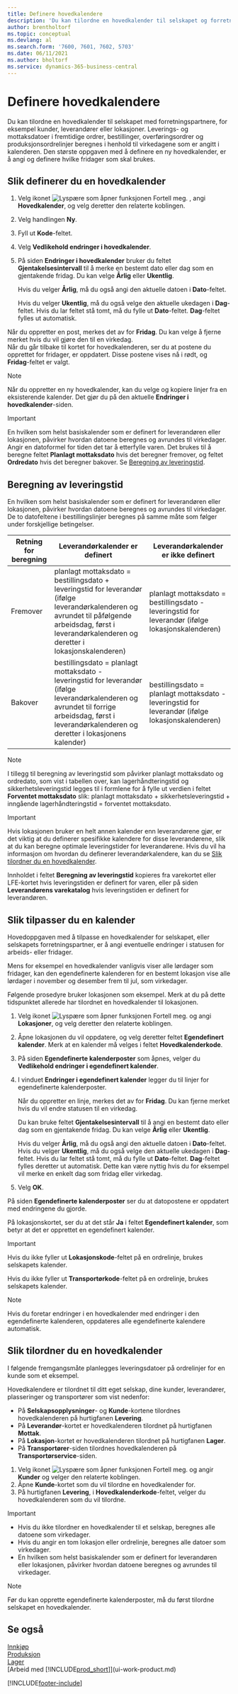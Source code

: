 ```yaml
---
title: Definere hovedkalendere
description: 'Du kan tilordne en hovedkalender til selskapet og forretningspartnerne, for å beregne leverings-og mottaksdatoer i henhold til virkedagene som er angitt.'
author: brentholtorf
ms.topic: conceptual
ms.devlang: al
ms.search.form: '7600, 7601, 7602, 5703'
ms.date: 06/11/2021
ms.author: bholtorf
ms.service: dynamics-365-business-central
---
```

# <a name="set-up-base-calendars"></a>Definere hovedkalendere

Du kan tilordne en hovedkalender til selskapet med forretningspartnere, for eksempel kunder, leverandører eller lokasjoner. Leverings- og mottaksdatoer i fremtidige ordrer, bestillinger, overføringsordrer og produksjonsordrelinjer beregnes i henhold til virkedagene som er angitt i kalenderen. Den største oppgaven med å definere en ny hovedkalender, er å angi og definere hvilke fridager som skal brukes.  

## <a name="to-set-up-a-base-calendar"></a>Slik definerer du en hovedkalender

1.  Velg ikonet ![Lyspære som åpner funksjonen Fortell meg.](media/ui-search/search_small.png "Fortell hva du vil gjøre") , angi **Hovedkalender**, og velg deretter den relaterte koblingen.  
2.  Velg handlingen **Ny**.  
3.  Fyll ut **Kode**-feltet.  
4. Velg **Vedlikehold endringer i hovedkalender**.
5. På siden **Endringer i hovedkalender** bruker du feltet **Gjentakelsesintervall** til å merke en bestemt dato eller dag som en gjentakende fridag. Du kan velge **Årlig** eller **Ukentlig**.  

    Hvis du velger **Årlig**, må du også angi den aktuelle datoen i **Dato**-feltet.  

    Hvis du velger **Ukentlig**, må du også velge den aktuelle ukedagen i **Dag**-feltet. Hvis du lar feltet stå tomt, må du fylle ut **Dato**-feltet. **Dag**-feltet fylles ut automatisk.  

Når du oppretter en post, merkes det av for **Fridag**. Du kan velge å fjerne merket hvis du vil gjøre den til en virkedag.  
 Når du går tilbake til kortet for hovedkalenderen, ser du at postene du opprettet for fridager, er oppdatert. Disse postene vises nå i rødt, og **Fridag**-feltet er valgt.  

> [!NOTE]  
>  Når du oppretter en ny hovedkalender, kan du velge og kopiere linjer fra en eksisterende kalender. Det gjør du på den aktuelle **Endringer i hovedkalender**-siden.  

> [!IMPORTANT]  
>  En hvilken som helst basiskalender som er definert for leverandøren eller lokasjonen, påvirker hvordan datoene beregnes og avrundes til virkedager.
Angir en datoformel for tiden det tar å etterfylle varen. Det brukes til å beregne feltet **Planlagt mottaksdato** hvis det beregner fremover, og feltet **Ordredato** hvis det beregner bakover. Se [Beregning av leveringstid](across-how-to-assign-base-calendars.md#lead-time-calculation).

## <a name="lead-time-calculation"></a>Beregning av leveringstid

En hvilken som helst basiskalender som er definert for leverandøren eller lokasjonen, påvirker hvordan datoene beregnes og avrundes til virkedager. De to datofeltene i bestillingslinjer beregnes på samme måte som følger under forskjellige betingelser.

|Retning for beregning|Leverandørkalender er definert|Leverandørkalender er ikke definert|
|---------------------|-----------------------|---------------------------|
|Fremover|planlagt mottaksdato = bestillingsdato + leveringstid for leverandør (ifølge leverandørkalenderen og avrundet til påfølgende arbeidsdag, først i leverandørkalenderen og deretter i lokasjonskalenderen)|planlagt mottaksdato = bestillingsdato - leveringstid for leverandør (ifølge lokasjonskalenderen)|
|Bakover|bestillingsdato = planlagt mottaksdato - leveringstid for leverandør (ifølge leverandørkalenderen og avrundet til forrige arbeidsdag, først i leverandørkalenderen og deretter i lokasjonens kalender)|bestillingsdato = planlagt mottaksdato - leveringstid for leverandør (ifølge lokasjonskalenderen)|

> [!NOTE]
> I tillegg til beregning av leveringstid som påvirker planlagt mottaksdato og ordredato, som vist i tabellen over, kan lagerhåndteringstid og sikkerhetsleveringstid legges til i formlene for å fylle ut verdien i feltet **Forventet mottaksdato** slik: planlagt mottaksdato + sikkerhetsleveringstid + inngående lagerhåndteringstid = forventet mottaksdato.

> [!Important]
> Hvis lokasjonen bruker en helt annen kalender enn leverandørene gjør, er det viktig at du definerer spesifikke kalendere for disse leverandørene, slik at du kan beregne optimale leveringstider for leverandørene. Hvis du vil ha informasjon om hvordan du definerer leverandørkalendere, kan du se [Slik tilordner du en hovedkalender](across-how-to-assign-base-calendars.md#to-assign-a-base-calendar).

Innholdet i feltet **Beregning av leveringstid** kopieres fra varekortet eller LFE-kortet hvis leveringstiden er definert for varen, eller på siden **Leverandørens varekatalog** hvis leveringstiden er definert for leverandøren.

## <a name="to-customize-a-calendar"></a>Slik tilpasser du en kalender
Hovedoppgaven med å tilpasse en hovedkalender for selskapet, eller selskapets forretningspartner, er å angi eventuelle endringer i statusen for arbeids- eller fridager.

Mens for eksempel en hovedkalender vanligvis viser alle lørdager som fridager, kan den egendefinerte kalenderen for en bestemt lokasjon vise alle lørdager i november og desember frem til jul, som virkedager.

Følgende prosedyre bruker lokasjonen som eksempel. Merk at du på dette tidspunktet allerede har tilordnet en hovedkalender til lokasjonen.

1. Velg ikonet ![Lyspære som åpner funksjonen Fortell meg.](media/ui-search/search_small.png "Fortell hva du vil gjøre") og angi **Lokasjoner**, og velg deretter den relaterte koblingen.
2. Åpne lokasjonen du vil oppdatere, og velg deretter feltet **Egendefinert kalender**. Merk at en kalender må velges i feltet **Hovedkalenderkode**.
3. På siden **Egendefinerte kalenderposter** som åpnes, velger du **Vedlikehold endringer i egendefinert kalender**.
4. I vinduet **Endringer i egendefinert kalender** legger du til linjer for egendefinerte kalenderposter.

    Når du oppretter en linje, merkes det av for **Fridag**. Du kan fjerne merket hvis du vil endre statusen til en virkedag.

    Du kan bruke feltet **Gjentakelsesintervall** til å angi en bestemt dato eller dag som en gjentakende fridag. Du kan velge **Årlig** eller **Ukentlig**.

    Hvis du velger **Årlig**, må du også angi den aktuelle datoen i **Dato**-feltet. Hvis du velger **Ukentlig**, må du også velge den aktuelle ukedagen i **Dag**-feltet. Hvis du lar feltet stå tomt, må du fylle ut **Dato**-feltet. **Dag**-feltet fylles deretter ut automatisk. Dette kan være nyttig hvis du for eksempel vil merke en enkelt dag som fridag eller virkedag.

5. Velg **OK**.

På siden **Egendefinerte kalenderposter** ser du at datopostene er oppdatert med endringene du gjorde.

På lokasjonskortet, ser du at det står **Ja** i feltet **Egendefinert kalender**, som betyr at det er opprettet en egendefinert kalender.

> [!Important]
> Hvis du ikke fyller ut **Lokasjonskode**-feltet på en ordrelinje, brukes selskapets kalender.


Hvis du ikke fyller ut **Transportørkode**-feltet på en ordrelinje, brukes selskapets kalender.

> [!NOTE]  
> Hvis du foretar endringer i en hovedkalender med endringer i den egendefinerte kalenderen, oppdateres alle egendefinerte kalendere automatisk.

## <a name="to-assign-a-base-calendar"></a>Slik tilordner du en hovedkalender
I følgende fremgangsmåte planlegges leveringsdatoer på ordrelinjer for en kunde som et eksempel.

Hovedkalendere er tilordnet til ditt eget selskap, dine kunder, leverandører, plasseringer og transportører som vist nedenfor:  

-   På **Selskapsopplysninger**- og **Kunde**-kortene tilordnes hovedkalenderen på hurtigfanen **Levering**.  
-   På **Leverandør**-kortet er hovedkalenderen tilordnet på hurtigfanen **Mottak**.  
-   På **Lokasjon**-kortet er hovedkalenderen tilordnet på hurtigfanen **Lager**.  
-   På **Transportører**-siden tilordnes hovedkalenderen på **Transportørservice**-siden.  

1.  Velg ikonet ![Lyspære som åpner funksjonen Fortell meg.](media/ui-search/search_small.png "Fortell hva du vil gjøre") og angir **Kunder** og velger den relaterte koblingen.  
2.  Åpne **Kunde**-kortet som du vil tilordne en hovedkalender for.  
3.  På hurtigfanen **Levering**, i **Hovedkalenderkode**-feltet, velger du hovedkalenderen som du vil tilordne.  

> [!IMPORTANT]  
>  -   Hvis du ikke tilordner en hovedkalender til et selskap, beregnes alle datoene som virkedager.  
> -   Hvis du angir en tom lokasjon eller ordrelinje, beregnes alle datoer som virkedager.  
> -   En hvilken som helst basiskalender som er definert for leverandøren eller lokasjonen, påvirker hvordan datoene beregnes og avrundes til virkedager.

> [!NOTE]  
>  Før du kan opprette egendefinerte kalenderposter, må du først tilordne selskapet en hovedkalender.  

## <a name="see-also"></a>Se også
[Innkjøp](purchasing-manage-purchasing.md)  
[Produksjon](production-manage-manufacturing.md)    
[Lager](inventory-manage-inventory.md)  
[Arbeid med [!INCLUDE[prod_short](includes/prod_short.md)]](ui-work-product.md)


[!INCLUDE[footer-include](includes/footer-banner.md)]
